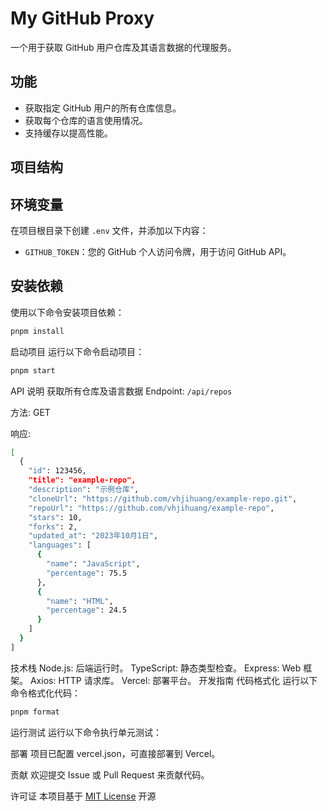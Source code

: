 # My GitHub Proxy

一个用于获取 GitHub 用户仓库及其语言数据的代理服务。

## 功能

- 获取指定 GitHub 用户的所有仓库信息。
- 获取每个仓库的语言使用情况。
- 支持缓存以提高性能。

## 项目结构

## 环境变量

在项目根目录下创建 `.env` 文件，并添加以下内容：

- `GITHUB_TOKEN`：您的 GitHub 个人访问令牌，用于访问 GitHub API。

## 安装依赖

使用以下命令安装项目依赖：

```bash
pnpm install
```

启动项目
运行以下命令启动项目：
```bash
pnpm start
```

API 说明
获取所有仓库及语言数据
Endpoint: `/api/repos`

方法: GET

响应:
```bash
[
  {
    "id": 123456,
    "title": "example-repo",
    "description": "示例仓库",
    "cloneUrl": "https://github.com/vhjihuang/example-repo.git",
    "repoUrl": "https://github.com/vhjihuang/example-repo",
    "stars": 10,
    "forks": 2,
    "updated_at": "2023年10月1日",
    "languages": [
      {
        "name": "JavaScript",
        "percentage": 75.5
      },
      {
        "name": "HTML",
        "percentage": 24.5
      }
    ]
  }
]
```

技术栈
Node.js: 后端运行时。
TypeScript: 静态类型检查。
Express: Web 框架。
Axios: HTTP 请求库。
Vercel: 部署平台。
开发指南
代码格式化
运行以下命令格式化代码：
```bash
pnpm format
```

运行测试
运行以下命令执行单元测试：

部署
项目已配置 vercel.json，可直接部署到 Vercel。

贡献
欢迎提交 Issue 或 Pull Request 来贡献代码。

许可证
本项目基于 [MIT License](LICENSE) 开源
